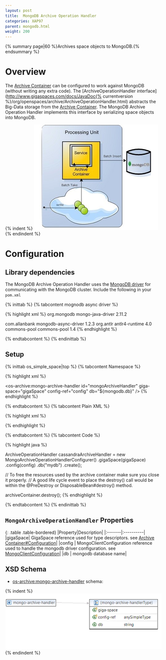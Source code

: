 ```yaml
---
layout: post
title:  MongoDB Archive Operation Handler
categories: XAP97
parent: mongodb.html
weight: 200
---
```


{% summary page|60 %}Archives space objects to MongoDB.{% endsummary %}

# Overview

The [Archive Container](./archive-container.html) can be configured to work against MongoDB (without writing any extra code). The [ArchiveOperationHandler interface](http://www.gigaspaces.com/docs/JavaDoc{% currentversion %}/org/openspaces/archive/ArchiveOperationHandler.html) abstracts the Big-Data storage from the [Archive Container](./archive-container.html). The MongoDB Archive Operation Handler implements this interface by serializing space objects into MongoDB.

{% indent %}
![archive-container-mongodb.jpg](/attachment_files/archive-container-mongodb.jpg)
{% endindent %}

# Configuration

## Library dependencies

The MongoDB Archive Operation Handler uses the [MongoDB driver](http://www.allanbank.com/mongodb-async-driver/index.html) for communicating with the MongoDB cluster.
Include the following in your `pom.xml`

{% inittab %}
{% tabcontent mognodb async driver %}

{% highlight xml %}
<dependency>
	<groupId>org.mongodb</groupId>
	<artifactId>mongo-java-driver</artifactId>
	<version>2.11.2</version>
</dependency>

<dependency>
	<groupId>com.allanbank</groupId>
	<artifactId>mongodb-async-driver</artifactId>
	<version>1.2.3</version>
</dependency>

<dependency>
	<groupId>org.antlr</groupId>
	<artifactId>antlr4-runtime</artifactId>
	<version>4.0</version>
</dependency>

<dependency>
	<groupId>commons-pool</groupId>
	<artifactId>commons-pool</artifactId>
	<version>1.4</version>
</dependency>
{% endhighlight %}

{% endtabcontent %}
{% endinittab %}

## Setup

{% inittab os_simple_space|top %}
{% tabcontent Namespace %}

{% highlight xml %}

<os-archive:mongo-archive-handler id="mongoArchiveHandler" 
	giga-space="gigaSpace" 
	config-ref="config" 
	db="${mongodb.db}" 
/>
{% endhighlight %}

{% endtabcontent %}
{% tabcontent Plain XML %}

{% highlight xml %}

<bean id="mongoArchiveHandler" class="com.gigaspaces.persistency.archive.MongoArchiveOperationHandler">
	<property name="gigaSpace" ref="gigaSpace" />
	<property name="config" ref="config" />
	<property name="db" value="${mongodb.db}" />
</bean>
{% endhighlight %}

{% endtabcontent %}
{% tabcontent Code %}

{% highlight java %}

ArchiveOperationHandler cassandraArchiveHandler =
	new MongoArchiveOperationHandlerConfigurer()
	 .gigaSpace(gigaSpace)
	 .config(config)
	 .db("mydb")
	 .create();

// To free the resources used by the archive container make sure you close it properly.
// A good life cycle event to place the destroy() call would be within the @PreDestroy or DisposableBean#destroy() method.

archiveContainer.destroy();
{% endhighlight %}

{% endtabcontent %}
{% endinittab %}

## `MongoArchiveOperationHandler` Properties

{: .table .table-bordered}
|Property|Description|
|:-------|:----------|
|gigaSpace| GigaSpace reference used for type descriptors. see [Archive Container#Configuration](./archive-container.html#Configuration)|
|config | MongoClientConfiguration reference used to handle the mongodb driver configuration. see [MongoClientConfiguration](http://www.allanbank.com/mongodb-async-driver/apidocs/com/allanbank/mongodb/MongoClientConfiguration.html)|
|db | mongodb database name|


## XSD Schema

- <os-archive:mongo-archive-handler> schema:

{% indent %}
![mongodb-archive-handler-schema-9-7-0.png](/attachment_files/mongodb-archive-handler-schema-9-7-0.png)
{% endindent %}
